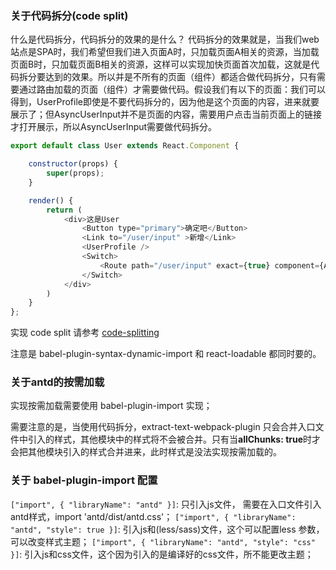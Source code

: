 ### 关于代码拆分(code split)
什么是代码拆分，代码拆分的效果的是什么？ 
代码拆分的效果就是，当我们web站点是SPA时，我们希望但我们进入页面A时，只加载页面A相关的资源，当加载页面B时，只加载页面B相关的资源，这样可以实现加快页面首次加载，这就是代码拆分要达到的效果。所以并是不所有的页面（组件）都适合做代码拆分，只有需要通过路由加载的页面（组件）才需要做代码。假设我们有以下的页面：我们可以得到，UserProfile即使是不要代码拆分的，因为他是这个页面的内容，进来就要展示了；但AsyncUserInput并不是页面的内容，需要用户点击当前页面上的链接才打开展示，所以AsyncUserInput需要做代码拆分。
``` js
export default class User extends React.Component {

    constructor(props) {
        super(props);
    }

    render() {
        return (
            <div>这是User
                <Button type="primary">确定吧</Button>
                <Link to="/user/input" >新增</Link>
                <UserProfile />
                <Switch>
                    <Route path="/user/input" exact={true} component={AsyncUserInput} />
                </Switch>
            </div>
        )
    }
};
```
实现 code split 请参考 [code-splitting](https://reacttraining.com/react-router/web/guides/code-splitting)

注意是 babel-plugin-syntax-dynamic-import 和 react-loadable 都同时要的。

### 关于antd的按需加载

实现按需加载需要使用 babel-plugin-import 实现；

需要注意的是，当使用代码拆分，extract-text-webpack-plugin 只会合并入口文件中引入的样式，其他模块中的样式将不会被合并。只有当**allChunks: true**时才会把其他模块引入的样式合并进来，此时样式是没法实现按需加载的。
### 关于 babel-plugin-import 配置
```["import", { "libraryName": "antd" }]```: 只引入js文件， 需要在入口文件引入antd样式，import 'antd/dist/antd.css'；
```["import", { "libraryName": "antd", "style": true }]```:  引入js和(less/sass)文件，这个可以配置less 参数，可以改变样式主题；
```["import", { "libraryName": "antd", "style": "css" }]```: 引入js和css文件，这个因为引入的是编译好的css文件，所不能更改主题；



